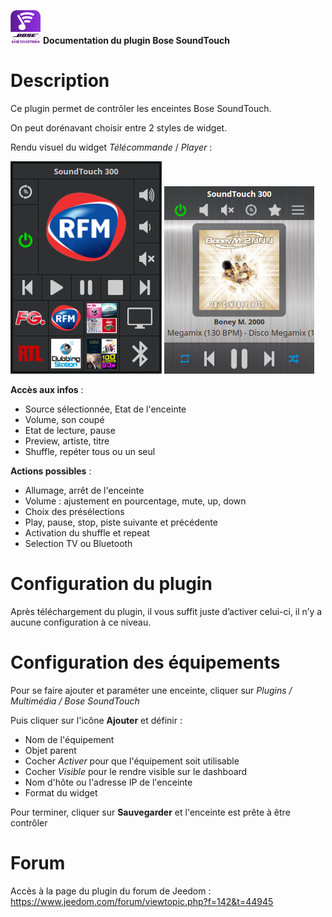 ![capture](../images/icon-48.png) **Documentation du plugin Bose SoundTouch**

# Description 

Ce plugin permet de contrôler les enceintes Bose SoundTouch.

On peut dorénavant choisir entre 2 styles de widget.

Rendu visuel du widget *Télécommande* / *Player* :

![capture](../images/remote.png) ![capture](../images/player.png)

**Accès aux infos** :
- Source sélectionnée, Etat de l'enceinte
- Volume, son coupé
- Etat de lecture, pause
- Preview, artiste, titre
- Shuffle, repéter tous ou un seul

**Actions possibles** :
- Allumage, arrêt de l'enceinte
- Volume : ajustement en pourcentage, mute, up, down
- Choix des présélections
- Play, pause, stop, piste suivante et précédente
- Activation du shuffle et repeat
- Selection TV ou Bluetooth


# Configuration du plugin

Après téléchargement du plugin, il vous suffit juste d’activer celui-ci, il n’y a aucune configuration à ce niveau.


# Configuration des équipements

Pour se faire ajouter et paraméter une enceinte, cliquer sur *Plugins / Multimédia / Bose SoundTouch*

Puis cliquer sur l'icône **Ajouter** et définir :

- Nom de l'équipement
- Objet parent
- Cocher *Activer* pour que l'équipement soit utilisable
- Cocher *Visible* pour le rendre visible sur le dashboard
- Nom d'hôte ou l'adresse IP de l'enceinte
- Format du widget

Pour terminer, cliquer sur **Sauvegarder** et l'enceinte est prête à être contrôler


# Forum

Accès à la page du plugin du forum de Jeedom : https://www.jeedom.com/forum/viewtopic.php?f=142&t=44945